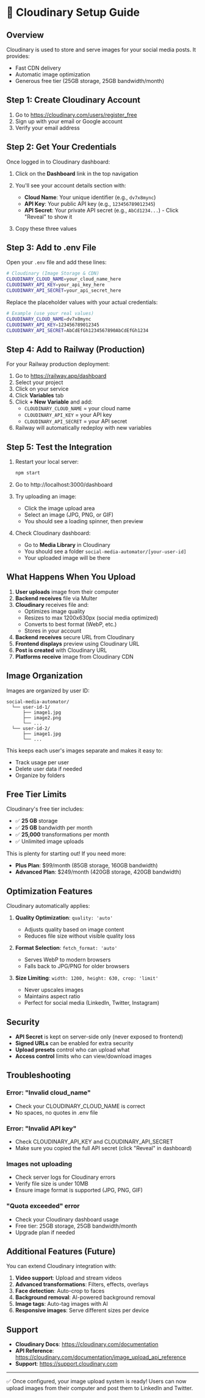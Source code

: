 # 🎨 Cloudinary Setup Guide

## Overview
Cloudinary is used to store and serve images for your social media posts. It provides:
- Fast CDN delivery
- Automatic image optimization
- Generous free tier (25GB storage, 25GB bandwidth/month)

## Step 1: Create Cloudinary Account

1. Go to https://cloudinary.com/users/register_free
2. Sign up with your email or Google account
3. Verify your email address

## Step 2: Get Your Credentials

Once logged in to Cloudinary dashboard:

1. Click on the **Dashboard** link in the top navigation
2. You'll see your account details section with:
   - **Cloud Name**: Your unique identifier (e.g., `dv7x8mync`)
   - **API Key**: Your public API key (e.g., `123456789012345`)
   - **API Secret**: Your private API secret (e.g., `AbCd1234...`) - Click "Reveal" to show it

3. Copy these three values

## Step 3: Add to .env File

Open your `.env` file and add these lines:

```bash
# Cloudinary (Image Storage & CDN)
CLOUDINARY_CLOUD_NAME=your_cloud_name_here
CLOUDINARY_API_KEY=your_api_key_here
CLOUDINARY_API_SECRET=your_api_secret_here
```

Replace the placeholder values with your actual credentials:

```bash
# Example (use your real values)
CLOUDINARY_CLOUD_NAME=dv7x8mync
CLOUDINARY_API_KEY=123456789012345
CLOUDINARY_API_SECRET=AbCdEfGh1234567890AbCdEfGh1234
```

## Step 4: Add to Railway (Production)

For your Railway production deployment:

1. Go to https://railway.app/dashboard
2. Select your project
3. Click on your service
4. Click **Variables** tab
5. Click **+ New Variable** and add:
   - `CLOUDINARY_CLOUD_NAME` = your cloud name
   - `CLOUDINARY_API_KEY` = your API key
   - `CLOUDINARY_API_SECRET` = your API secret
6. Railway will automatically redeploy with new variables

## Step 5: Test the Integration

1. Restart your local server:
   ```bash
   npm start
   ```

2. Go to http://localhost:3000/dashboard

3. Try uploading an image:
   - Click the image upload area
   - Select an image (JPG, PNG, or GIF)
   - You should see a loading spinner, then preview

4. Check Cloudinary dashboard:
   - Go to **Media Library** in Cloudinary
   - You should see a folder `social-media-automator/[your-user-id]`
   - Your uploaded image will be there

## What Happens When You Upload

1. **User uploads** image from their computer
2. **Backend receives** file via Multer
3. **Cloudinary** receives file and:
   - Optimizes image quality
   - Resizes to max 1200x630px (social media optimized)
   - Converts to best format (WebP, etc.)
   - Stores in your account
4. **Backend receives** secure URL from Cloudinary
5. **Frontend displays** preview using Cloudinary URL
6. **Post is created** with Cloudinary URL
7. **Platforms receive** image from Cloudinary CDN

## Image Organization

Images are organized by user ID:
```
social-media-automator/
  └── user-id-1/
      ├── image1.jpg
      ├── image2.png
      └── ...
  └── user-id-2/
      ├── image1.jpg
      └── ...
```

This keeps each user's images separate and makes it easy to:
- Track usage per user
- Delete user data if needed
- Organize by folders

## Free Tier Limits

Cloudinary's free tier includes:
- ✅ **25 GB** storage
- ✅ **25 GB** bandwidth per month
- ✅ **25,000** transformations per month
- ✅ Unlimited image uploads

This is plenty for starting out! If you need more:
- **Plus Plan**: $99/month (85GB storage, 160GB bandwidth)
- **Advanced Plan**: $249/month (420GB storage, 420GB bandwidth)

## Optimization Features

Cloudinary automatically applies:

1. **Quality Optimization**: `quality: 'auto'`
   - Adjusts quality based on image content
   - Reduces file size without visible quality loss

2. **Format Selection**: `fetch_format: 'auto'`
   - Serves WebP to modern browsers
   - Falls back to JPG/PNG for older browsers

3. **Size Limiting**: `width: 1200, height: 630, crop: 'limit'`
   - Never upscales images
   - Maintains aspect ratio
   - Perfect for social media (LinkedIn, Twitter, Instagram)

## Security

- **API Secret** is kept on server-side only (never exposed to frontend)
- **Signed URLs** can be enabled for extra security
- **Upload presets** control who can upload what
- **Access control** limits who can view/download images

## Troubleshooting

### Error: "Invalid cloud_name"
- Check your CLOUDINARY_CLOUD_NAME is correct
- No spaces, no quotes in .env file

### Error: "Invalid API key"
- Check CLOUDINARY_API_KEY and CLOUDINARY_API_SECRET
- Make sure you copied the full API secret (click "Reveal" in dashboard)

### Images not uploading
- Check server logs for Cloudinary errors
- Verify file size is under 10MB
- Ensure image format is supported (JPG, PNG, GIF)

### "Quota exceeded" error
- Check your Cloudinary dashboard usage
- Free tier: 25GB storage, 25GB bandwidth/month
- Upgrade plan if needed

## Additional Features (Future)

You can extend Cloudinary integration with:

1. **Video support**: Upload and stream videos
2. **Advanced transformations**: Filters, effects, overlays
3. **Face detection**: Auto-crop to faces
4. **Background removal**: AI-powered background removal
5. **Image tags**: Auto-tag images with AI
6. **Responsive images**: Serve different sizes per device

## Support

- **Cloudinary Docs**: https://cloudinary.com/documentation
- **API Reference**: https://cloudinary.com/documentation/image_upload_api_reference
- **Support**: https://support.cloudinary.com

---

✅ Once configured, your image upload system is ready!
Users can now upload images from their computer and post them to LinkedIn and Twitter.


